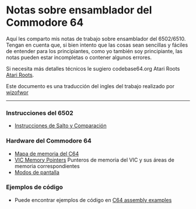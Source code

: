 # Notas sobre ensamblador del Commodore 64

Aquí les comparto mis notas de trabajo sobre ensamblador del 6502/6510. Tengan en cuenta que, si bien intento que las cosas sean sencillas y fáciles de entender para los principiantes, como yo también soy principiante, las notas pueden estar incompletas o contener algunos errores.

Si necesita más detalles técnicos le sugiero codebase64.org Atari Roots
[Atari Roots](http://www.atariarchives.org/roots/index.php).

Este documento es una traducción del ingles del trabajo realizado por [wizofwor](https://github.com/wizofwor/C64-Notes)

---

### Instrucciones del 6502
+ [Instrucciones de Salto y Comparación](https://github.com/SrHead/C64-Notes/blob/master/notes/Branches.md)

### Hardware del Commodore 64

+ [Mapa de memoria del C64](notes/C64-memory-map.md)
+ [VIC Memory Pointers](https://github.com/SrHead/C64-Notes/blob/master/notes/Memory-locations-used-by-VIC.md) Punteros de memoria del VIC y sus áreas de memoria correspondientes
+ [Modos de pantalla](https://github.com/SrHead/C64-Notes/blob/master/notes/C64-screen-modes.md)

 
### Ejemplos de código

+ Puede encontrar ejemplos de código en [C64 assembly examples](https://github.com/wizofwor/C64-assembly-examples)
